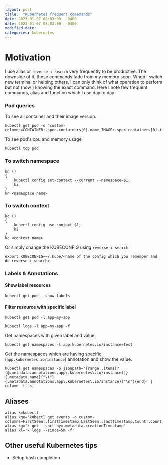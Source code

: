 ```yaml
---
layout: post
title:  "Kubernetes frequent comamands"
date: 2023-01-07 08:03:00  -0400
date: 2023-01-07 08:03:00  -0400
modified_date: 
categories: kubernetes
---
```


# Motivation

I use alias or `reverse-i-search` very frequently to be productive. The downside of it, those commands fade from my memory soon. When I switch new terminal or helping others, I can only think of what operation to perform but not (how ) knowing the exact command.
Here I note few frequent commands, alias and function which I use day to day.

### Pod queries

To see all container and their image version.

```
kubectl get pod -o 'custom-columns=CONTAINER:.spec.containers[0].name,IMAGE:.spec.containers[0].image'
```

To see pod's cpu and memory usage

```
kubectl top pod
```

### To switch namespace

```
kn ()
{
    kubectl config set-context --current --namespace=$1;
    ki
}
kn <namespace name>
```

### To switch context

```
kc ()
{
    kubectl config use-context $1;
    ki
}
kc <context name>
```

Or simply change the KUBECONFIG using `reverse-i-search`

```
export KUBECONFIG=~/.kube/<name of the config which you remember and do reverse-i-search>
```

### Labels & Annotations

#### Show label resources

```
kubectl get pod --show-labels
```

#### Filter resource with specific label

```
kubectl get pod -l app=my-app
```

```
kubectl logs -l app=my-app -f
```

Get namespaces with given label and value

```
kubectl get namespaces -l app.kubernetes.io/instance=test
```

Get the namespaces which are having specific (`app.kubernetes.io/instance`) annotation and show the value.

```
kubectl get namespaces -o jsonpath='{range .items[?(@.metadata.annotations.app\.kubernetes\.io/instance)]}{.metadata.name}{"\t"}{.metadata.annotations.app\.kubernetes\.io/instance}{"\n"}{end}' | column -t -s,
```

## Aliases

```
alias k=kubectl
alias kge='kubectl get events -o custom-columns=FirstSeen:.firstTimestamp,LastSeen:.lastTimestamp,Count:.count,From:.source.component,Type:.type,Reason:.reason,Message:.message'
alias kg='k get --sort-by=.metadata.creationTimestamp'
alias kl='k logs --since=5m -f'

```

## Other useful Kubernetes tips

- Setup bash completion
